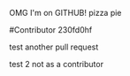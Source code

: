 OMG I'm on GITHUB!
pizza pie

#Contributor
230fd0hf

test another pull request

test 2 not as a contributor
